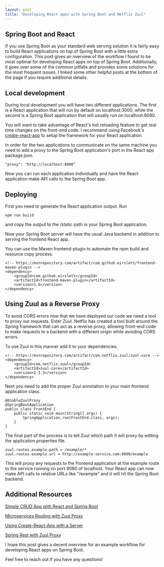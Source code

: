 ```yaml
---
layout: post
title: "Developing React apps with Spring Boot and Netflix Zuul"
---
```


## Spring Boot and React

If you use Spring Boot as your standard web serving solution it is fairly easy to build
React applications on top of Spring Boot with a little extra configuration. This post gives an overview of 
the workflow I found to be most optimal for developing React apps on top of Spring Boot.
Additionally, it goes over some of the common pitfalls and provides some solutions for the
most frequent issues. I linked some other helpful posts at the bottom of the page if you require additional details.

## Local development

During local development you will have two different applications. The first is a React application that will run by default on localhost:3000, while
the second is a Spring Boot application that will usually run on localhost:8080.

You will want to take advantage of React's hot reloading feature to get real time changes
on the front-end code. I recommend using Facebook's [create-react-app](https://github.com/facebook/create-react-app) to setup the framework
for your React application.

In order for the two applications to communicate on the same machine you need to add a proxy to the Spring Boot application's
port in the React app package.json.
```
"proxy": "http://localhost:8080"
```

Now you can run each application individually and have the React application make API calls to the Spring Boot app.

## Deploying

First you need to generate the React application output. Run
```
npm run build
```
and copy the output to the /static path in your Spring Boot application. 

Now your Spring Boot server will have the usual Java backend in addition to serving the frontend React app.

You can use the Maven frontend-plugin to automate the npm build and resource copy process.

```
<!-- https://mvnrepository.com/artifact/com.github.eirslett/frontend-maven-plugin -->
<dependency>
    <groupId>com.github.eirslett</groupId>
    <artifactId>frontend-maven-plugin</artifactId>
    <version>1.6</version>
</dependency>
```

## Using Zuul as a Reverse Proxy

To avoid CORS errors now that we have deployed our code we need a tool to proxy our requests. Enter Zuul. 
Netflix has created a tool built around the Spring framework that can act as a reverse
proxy, allowing front-end code to make requests to a backend with a different origin while avoiding
CORS errors.  


To use Zuul in this manner add it to your dependencies.

```
<!-- https://mvnrepository.com/artifact/com.netflix.zuul/zuul-core -->
<dependency>
    <groupId>com.netflix.zuul</groupId>
    <artifactId>zuul-core</artifactId>
    <version>2.1.3</version>
</dependency>
```

Next you need to add the proper Zuul annotation to your main frontend application class.

```
@EnableZuulProxy
@SpringBootApplication
public class FrontEnd {
    public static void main(String[] args) {
        SpringApplication.run(FrontEnd.class, args);
    }
}
```

The final part of the process is to tell Zuul which path it will proxy by editing the application.properties file.

```
zuul.routes.example.path = /example/*
zuul.routes.example.url = http://example-service.com:8080/example
```

This will proxy any requests to the frontend application at the example route to the service running on port 8080 of localhost.
Your React app can now make API calls to relative URLs like "/example" and it will hit the Spring Boot backend.

## Additional Resources
[Simple CRUD App with React and Spring Boot](https://developer.okta.com/blog/2018/07/19/simple-crud-react-and-spring-boot)

[Microservices Routing with Zuul Proxy](https://springbootdev.com/2018/02/01/microservices-request-routing-with-zuul-proxy-spring-boot-spring-cloud-netflix-zuul/)

[Using Create-React-App with a Server](https://www.fullstackreact.com/articles/using-create-react-app-with-a-server/)

[Spring Rest with Zuul Proxy](https://www.baeldung.com/spring-rest-with-zuul-proxy)

I hope this post gives a decent overview for an example workflow for developing React apps on Spring Boot.

Feel free to reach out if you have any questions!
